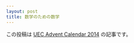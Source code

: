 ```yaml
---
layout: post
title: 数学のための数学
---
```


この投稿は [UEC Advent Calendar 2014](http://www.adventar.org/calendars/335) の記事です。
